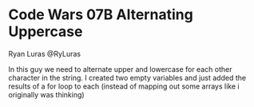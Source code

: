 # Code Wars 07B Alternating Uppercase
Ryan Luras @RyLuras

In this guy we need to alternate upper and lowercase for each other character in the string. I created two empty variables and just added the results of a for loop to each (instead of mapping out some arrays like i originally was thinking)